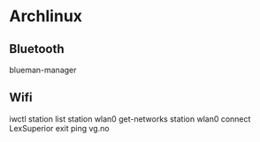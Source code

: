 # Archlinux

## Bluetooth
blueman-manager

## Wifi 
iwctl
station list
station wlan0 get-networks
station wlan0 connect LexSuperior
exit
ping vg.no
